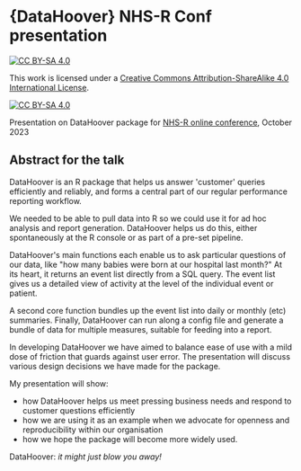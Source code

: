 # {DataHoover} NHS-R Conf presentation

[![CC BY-SA 4.0][cc-by-sa-shield]][cc-by-sa]

This work is licensed under a
[Creative Commons Attribution-ShareAlike 4.0 International License][cc-by-sa].

[![CC BY-SA 4.0][cc-by-sa-image]][cc-by-sa]

[cc-by-sa]: http://creativecommons.org/licenses/by-sa/4.0/
[cc-by-sa-image]: https://licensebuttons.net/l/by-sa/4.0/88x31.png
[cc-by-sa-shield]: https://img.shields.io/badge/License-CC%20BY--SA%204.0-lightgrey.svg

Presentation on DataHoover package for [NHS-R online conference](https://nhsrcommunity.com/events/nhs-r-nhs-pycom-online-conference-talks-2023-ticket-for-virtual-attendance-on-wednesday-11th-october-2023/), October 2023

## Abstract for the talk

DataHoover is an R package that helps us answer 'customer' queries efficiently and reliably,
and forms a central part of our regular performance reporting workflow.

We needed to be able to pull data into R so we could use it for ad hoc analysis and report generation.
DataHoover helps us do this, either spontaneously at the R console or as part of a pre-set pipeline.

DataHoover's main functions each enable us to ask particular questions of our data, like
"how many babies were born at our hospital last month?"
At its heart, it returns an event list directly from a SQL query.
The event list gives us a detailed view of activity at the level of the individual event or patient.

A second core function bundles up the event list into daily or monthly (etc) summaries.
Finally, DataHoover can run along a config file and generate a bundle of data for multiple measures,
suitable for feeding into a report.

In developing DataHoover we have aimed to balance ease of use with a mild dose of friction that guards against user error.
The presentation will discuss various design decisions we have made for the package.

My presentation will show:
 * how DataHoover helps us meet pressing business needs and respond to customer questions efficiently
 * how we are using it as an example when we advocate for openness and reproducibility within our organisation
 * how we hope the package will become more widely used.

DataHoover: _it might just blow you away!_
